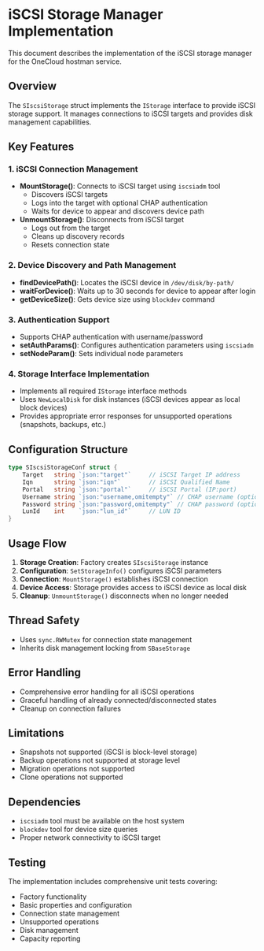 # iSCSI Storage Manager Implementation

This document describes the implementation of the iSCSI storage manager for the OneCloud hostman service.

## Overview

The `SIscsiStorage` struct implements the `IStorage` interface to provide iSCSI storage support. It manages connections to iSCSI targets and provides disk management capabilities.

## Key Features

### 1. iSCSI Connection Management

- **MountStorage()**: Connects to iSCSI target using `iscsiadm` tool
  - Discovers iSCSI targets
  - Logs into the target with optional CHAP authentication
  - Waits for device to appear and discovers device path
- **UnmountStorage()**: Disconnects from iSCSI target
  - Logs out from the target
  - Cleans up discovery records
  - Resets connection state

### 2. Device Discovery and Path Management

- **findDevicePath()**: Locates the iSCSI device in `/dev/disk/by-path/`
- **waitForDevice()**: Waits up to 30 seconds for device to appear after login
- **getDeviceSize()**: Gets device size using `blockdev` command

### 3. Authentication Support

- Supports CHAP authentication with username/password
- **setAuthParams()**: Configures authentication parameters using `iscsiadm`
- **setNodeParam()**: Sets individual node parameters

### 4. Storage Interface Implementation

- Implements all required `IStorage` interface methods
- Uses `NewLocalDisk` for disk instances (iSCSI devices appear as local block devices)
- Provides appropriate error responses for unsupported operations (snapshots, backups, etc.)

## Configuration Structure

```go
type SIscsiStorageConf struct {
    Target   string `json:"target"`     // iSCSI Target IP address
    Iqn      string `json:"iqn"`        // iSCSI Qualified Name
    Portal   string `json:"portal"`     // iSCSI Portal (IP:port)
    Username string `json:"username,omitempty"` // CHAP username (optional)
    Password string `json:"password,omitempty"` // CHAP password (optional)
    LunId    int    `json:"lun_id"`     // LUN ID
}
```

## Usage Flow

1. **Storage Creation**: Factory creates `SIscsiStorage` instance
2. **Configuration**: `SetStorageInfo()` configures iSCSI parameters
3. **Connection**: `MountStorage()` establishes iSCSI connection
4. **Device Access**: Storage provides access to iSCSI device as local disk
5. **Cleanup**: `UnmountStorage()` disconnects when no longer needed

## Thread Safety

- Uses `sync.RWMutex` for connection state management
- Inherits disk management locking from `SBaseStorage`

## Error Handling

- Comprehensive error handling for all iSCSI operations
- Graceful handling of already connected/disconnected states
- Cleanup on connection failures

## Limitations

- Snapshots not supported (iSCSI is block-level storage)
- Backup operations not supported at storage level
- Migration operations not supported
- Clone operations not supported

## Dependencies

- `iscsiadm` tool must be available on the host system
- `blockdev` tool for device size queries
- Proper network connectivity to iSCSI target

## Testing

The implementation includes comprehensive unit tests covering:

- Factory functionality
- Basic properties and configuration
- Connection state management
- Unsupported operations
- Disk management
- Capacity reporting
